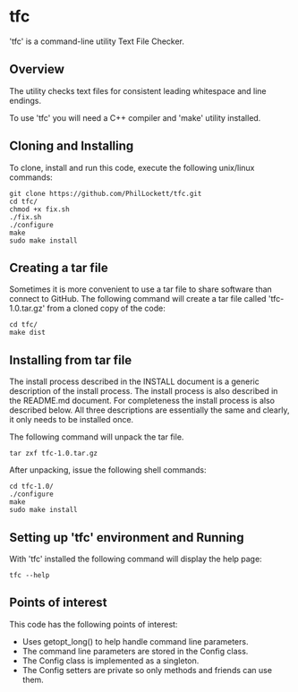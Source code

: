# tfc
'tfc' is a command-line utility Text File Checker.

## Overview
The utility checks text files for consistent leading whitespace and line 
endings.

To use 'tfc' you will need a C++ compiler and 'make' utility installed. 

## Cloning and Installing
To clone, install and run this code, execute the following unix/linux commands:

    git clone https://github.com/PhilLockett/tfc.git
    cd tfc/
	chmod +x fix.sh
    ./fix.sh
    ./configure
    make
    sudo make install

## Creating a tar file
Sometimes it is more convenient to use a tar file to share software than 
connect to GitHub. The following command will create a tar file called 
'tfc-1.0.tar.gz' from a cloned copy of the code:

    cd tfc/
    make dist

## Installing from tar file
The install process described in the INSTALL document is a generic 
description of the install process. The install process is also described 
in the README.md document. For completeness the install process is also 
described below. All three descriptions are essentially the same and clearly, 
it only needs to be installed once.

The following command will unpack the tar file.

    tar zxf tfc-1.0.tar.gz

After unpacking, issue the following shell commands:

    cd tfc-1.0/
    ./configure
    make
    sudo make install

## Setting up 'tfc' environment and Running
With 'tfc' installed the following command will display the help page:

    tfc --help

## Points of interest
This code has the following points of interest:

  * Uses getopt_long() to help handle command line parameters.
  * The command line parameters are stored in the Config class.
  * The Config class is implemented as a singleton.
  * The Config setters are private so only methods and friends can use them.

